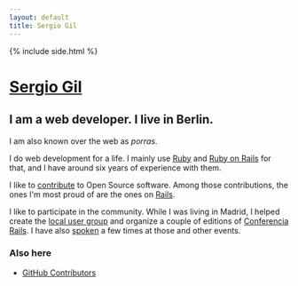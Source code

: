 ```yaml
---
layout: default
title: Sergio Gil
---
```


{% include side.html %}

# [Sergio Gil](/)
## I am a web developer. I live in Berlin.

I am also known over the web as *porras*.

I do web development for a life. I mainly use [Ruby](http://www.ruby-lang.org/) and [Ruby on Rails](http://rubyonrails.org/) for that, and I have around six years of experience with them.

I like to [contribute](http://ghcontributors.herokuapp.com/porras) to Open Source software. Among those contributions, the ones I'm most proud of are the ones on [Rails](http://contributors.rubyonrails.org/contributors/sergio-gil/commits).

I like to participate in the community. While I was living in Madrid, I helped create the [local user group](http://madridrb.jottit.com/) and organize a couple of editions of [Conferencia Rails](http://conferenciarails.org/). I have also [spoken](/talks) a few times at those and other events.

<!-- ### Writings

* [Wadus]()
* [Wadus]()
* [Wadus]()
* [All writings]() -->

### Also here

* [GitHub Contributors](http://ghcontributors.herokuapp.com/)